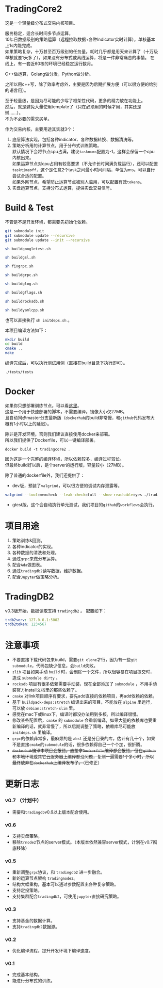 # TradingCore2

这是一个轻量级分布式交易内核项目。  

服务稳定，适合长时间多节点运算。  
10年日数据级别的策略运算（远程拉取数据+各种Indicator实时计算），单核基本上1s内能完成。  
如果策略复杂，十万甚至百万级别的任务量，耗时几乎都是用天来计算了（十万级单核就要1天多了），如果没有分布式或离线运算，将是一件非常痛苦的事情。
在线上，有一套近60核的环境已经稳定运行数月。  

C++做运算，Golang做分发，Python做分析。

之所以用c++写，除了效率考虑外，主要是因为后期扩展方便（可以很方便的给别的语言用）。  

至于轻量级，是因为尽可能的少写了框架性代码，更多的精力放在功能上。  
然后，就是避免大量使用template了（只在必须用的时候才用，其实还是懒......）。  
不为不必要的需求买单。

作为交易内核，主要用途其实就3个：

1. 底层算法实现，包括各种indicator、各种数据转换、数据清洗等。
2. 策略分析用的计算节点，用于分布式训练策略。  
默认情况下会将节点cpu占满，建议``tasknums``配置为-1，这样会保留一个cpu内核出来。  
如果运算节点对cpu占用有较高要求（不允许长时间满负载运行），还可以配置``tasktimeoff``，这个是任意2个task之间最小时间间隔，单位为ms，可以自行尝试合适的配置。  
如果外网节点，希望防止运算节点被别人滥用，可以配置有效``tokens``。
3. 实盘运算节点，支持分布式运算，提供实盘交易信号。

# Build & Test

不管是不是开发环境，都需要先初始化依赖。

``` bash
git submodule init
git submodule update --recursive
git submodule update --init --recursive

sh buildgoogletest.sh

sh buildgsl.sh

sh fixgrpc.sh

sh buildgrpc.sh

sh buildglog.sh

sh buildgflags.sh

sh buildrocksdb.sh

sh buildyamlcpp.sh
```

也可以直接执行 ``sh initdeps.sh`` 。

本项目编译方法如下：

``` bash
mkdir build
cd build
cmake ..
make
```

编译完成后，可以执行测试用例（直接在build目录下执行即可）。

``` bash
./tests/tests
```

# Docker

如果你只想部署训练节点，可以看[这里](https://github.com/zhs007/dockerscripts/tree/master/tc2)。  
这是一个用于快速部署的脚本，不需要编译，镜像大小仅27MB。  
且自动同步master分支最新版（``dockerhub``的build非常慢，和``github``代码发布大概有1小时以上的延迟）。

除非是开发环境，否则我们建议直接使用docker来部署。  
所以我们提供了Dockerfile，可以一键编译部署。

```
docker build -t tradingcore2 .
```

因为这是一个完整的编译环境，所以依赖较多，编译过程较长。  
但最终build好以后，是个server的运行版，容量较小（27MB）。

除了普通的dockerfile外，我们还提供了：

- dev版，预装了``valgrind``，可以很方便的调试内存泄露等。  

``` sh
valgrind --tool=memcheck --leak-check=full --show-reachable=yes ./tradingcore2
```

- gtest版，这个会自动执行单元测试，我们项目的``github``的``workflows``会执行。

# 项目用途

1. 策略训练&回测。
2. 各种indicator的实现。
3. 各种数据的清洗和处理。
4. 通过``grpc``来做分布运算。
5. 配合``Ada``做图表。
6. 通过``tradingdb2``读写数据，维护数据。
7. 配合``Jupyter``做策略分析。

# TradingDB2

v0.3版开始，数据读取支持 ``tradingdb2`` 。
配置如下：

``` yaml
trdb2serv: 127.0.0.1:5002
trdb2token: 1234567
```

# 注意事项

- 不要直接下载代码包来build，需要``git clone``才行，因为有一些``git submodule``，代码包缺少信息，会``build``失败。
- ``zlib`` 项目如果手动 ``build`` 时，会删除一个文件，所以很容易在项目提交时，造成 ``submodule dirty`` 。
- ``rocksdb`` 项目有很多依赖需要手动装，现在全部添加了 ``submodule`` ，不用手动装官方install文档里的那些依赖了。
- ``cmake`` 对link项目顺序有要求，要先add直接的依赖项目，再add依赖的依赖。
- 基于 ``buildpack-deps:stretch`` 编译出来的项目，不能放在 ``alpine`` 里运行，可以放 ``debian:stretch-slim`` 里。
- 感觉在mac下或linux下，编译时都没办法用到多核，所以编译很慢。
- 修改某些配置后，``cmake`` 的 ``submodule`` 会重新编译，如果大量的依赖库也要重新编译的话，就非常慢了，所以后期调整了策略，依赖库尽可能放 ``initdeps.sh`` 里编译。
- ``grpc``的依赖非常多，最麻烦的是 ``absl`` 还是分目录的库，估计有几十个，如果不是直接``cmake``的``submodule``的话，很多依赖得自己一个个加，很折腾。
- ~~``dockerhub``编译本项目会报错，直接拿``Dockerfile``编译都会报错，但在``github``和本地环境或其它云服务器上编译都没问题，复测一遍需要1个多小时，所以最终放弃在``dockerhub``上编译发布了。~~（已修正）

# 更新日志

### v0.7 （计划中）

- 需要和``tradingdb``v0.6以上版本配合使用。

### v0.6

- 支持实盘策略。
- 移除``trnode2``节点的server模式。（本版本依然兼容server模式，计划在v0.7彻底移除）

### v0.5

- 重新调整``grpc``协议，和 ``tradingdb2`` 进一步融合。
- 新的运算节点架构 ``tradingnode2``。
- 结构大幅重构，基本可以通过参数配置出各种复杂策略。
- 支持定投策略。
- 支持集群配合``tradingdb2``，可使用``jupyter``直接研究策略。

### v0.3

- 支持基金的数据计算。
- 支持``tradingdb2``数据源。

### v0.2

- 优化编译流程，提升开发环境下编译速度。

### v0.1

- 完成基本结构。
- 能进行分布式的训练。